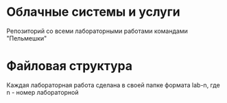 # Облачные системы и услуги
Репозиторий со всеми лабораторными работами командами "Пельмешки"

# Файловая структура
Каждая лабораторная работа сделана в своей папке формата lab-n, где n - номер лабораторной
